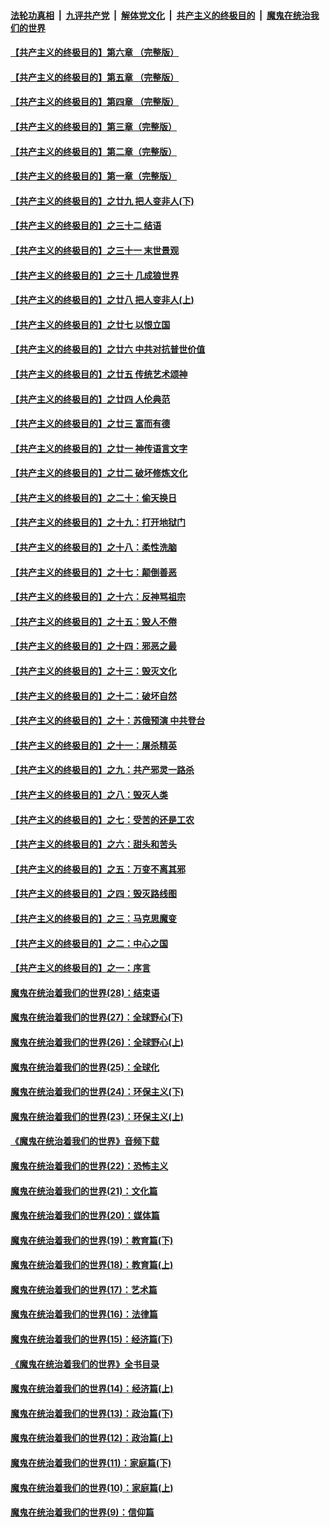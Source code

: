 ####  [法轮功真相](../../../../basic/blob/master/README.md?t=05290901) &nbsp;|&nbsp; [九评共产党](../../../../9ping.md/blob/master/README.md?t=05290901) &nbsp;|&nbsp; [解体党文化](../../../../jtdwh.md/blob/master/README.md?t=05290901)  &nbsp;|&nbsp; [共产主义的终极目的](../../../../gczydzjmd.md/blob/master/README.md?t=05290901) &nbsp;|&nbsp; [魔鬼在统治我们的世界](../../../../mgztzwmdsj.md/blob/master/README.md?t=05290901) 

#### [【共产主义的终极目的】第六章 （完整版）](../pages/nsc422/n11428913.md?t=05290901) 

#### [【共产主义的终极目的】第五章 （完整版）](../pages/nsc422/n11428912.md?t=05290901) 

#### [【共产主义的终极目的】第四章 （完整版）](../pages/nsc422/n11428907.md?t=05290901) 

#### [【共产主义的终极目的】第三章（完整版）](../pages/nsc422/n11428848.md?t=05290901) 

#### [【共产主义的终极目的】第二章（完整版）](../pages/nsc422/n11428831.md?t=05290901) 

#### [【共产主义的终极目的】第一章（完整版）](../pages/nsc422/n11417651.md?t=05290901) 

#### [【共产主义的终极目的】之廿九 把人变非人(下)](../pages/nsc422/n11344140.md?t=05290901) 

#### [【共产主义的终极目的】之三十二 结语](../pages/nsc422/n11360535.md?t=05290901) 

#### [【共产主义的终极目的】之三十一 末世景观](../pages/nsc422/n11351129.md?t=05290901) 

#### [【共产主义的终极目的】之三十 几成狼世界](../pages/nsc422/n11348280.md?t=05290901) 

#### [【共产主义的终极目的】之廿八 把人变非人(上)](../pages/nsc422/n11340492.md?t=05290901) 

#### [【共产主义的终极目的】之廿七 以恨立国](../pages/nsc422/n11336944.md?t=05290901) 

#### [【共产主义的终极目的】之廿六 中共对抗普世价值](../pages/nsc422/n11324785.md?t=05290901) 

#### [【共产主义的终极目的】之廿五 传统艺术颂神](../pages/nsc422/n11296396.md?t=05290901) 

#### [【共产主义的终极目的】之廿四 人伦典范](../pages/nsc422/n11296397.md?t=05290901) 

#### [【共产主义的终极目的】之廿三 富而有德](../pages/nsc422/n11283598.md?t=05290901) 

#### [【共产主义的终极目的】之廿一 神传语言文字](../pages/nsc422/n11263265.md?t=05290901) 

#### [【共产主义的终极目的】之廿二 破坏修炼文化](../pages/nsc422/n11245728.md?t=05290901) 

#### [【共产主义的终极目的】之二十：偷天换日](../pages/nsc422/n11238846.md?t=05290901) 

#### [【共产主义的终极目的】之十九：打开地狱门](../pages/nsc422/n11206376.md?t=05290901) 

#### [【共产主义的终极目的】之十八：柔性洗脑](../pages/nsc422/n11199994.md?t=05290901) 

#### [【共产主义的终极目的】之十七：颠倒善恶](../pages/nsc422/n11179782.md?t=05290901) 

#### [【共产主义的终极目的】之十六：反神骂祖宗](../pages/nsc422/n11166798.md?t=05290901) 

#### [【共产主义的终极目的】之十五：毁人不倦](../pages/nsc422/n11166792.md?t=05290901) 

#### [【共产主义的终极目的】之十四：邪恶之最](../pages/nsc422/n11150249.md?t=05290901) 

#### [【共产主义的终极目的】之十三：毁灭文化](../pages/nsc422/n11135227.md?t=05290901) 

#### [【共产主义的终极目的】之十二：破坏自然](../pages/nsc422/n11135214.md?t=05290901) 

#### [【共产主义的终极目的】之十：苏俄预演 中共登台](../pages/nsc422/n11118424.md?t=05290901) 

#### [【共产主义的终极目的】之十一：屠杀精英](../pages/nsc422/n11118442.md?t=05290901) 

#### [【共产主义的终极目的】之九：共产邪灵一路杀](../pages/nsc422/n11114139.md?t=05290901) 

#### [【共产主义的终极目的】之八：毁灭人类](../pages/nsc422/n11108503.md?t=05290901) 

#### [【共产主义的终极目的】之七：受苦的还是工农](../pages/nsc422/n11101809.md?t=05290901) 

#### [【共产主义的终极目的】之六：甜头和苦头](../pages/nsc422/n11096971.md?t=05290901) 

#### [【共产主义的终极目的】之五：万变不离其邪](../pages/nsc422/n11091285.md?t=05290901) 

#### [【共产主义的终极目的】之四：毁灭路线图](../pages/nsc422/n11086284.md?t=05290901) 

#### [【共产主义的终极目的】之三：马克思魔变](../pages/nsc422/n11061941.md?t=05290901) 

#### [【共产主义的终极目的】之二：中心之国](../pages/nsc422/n11047728.md?t=05290901) 

#### [【共产主义的终极目的】之一：序言](../pages/nsc422/n11086077.md?t=05290901) 

#### [魔鬼在统治着我们的世界(28)：结束语](../pages/nsc422/n10936246.md?t=05290901) 

#### [魔鬼在统治着我们的世界(27)：全球野心(下)](../pages/nsc422/n10928319.md?t=05290901) 

#### [魔鬼在统治着我们的世界(26)：全球野心(上)](../pages/nsc422/n10900318.md?t=05290901) 

#### [魔鬼在统治着我们的世界(25)：全球化](../pages/nsc422/n10788205.md?t=05290901) 

#### [魔鬼在统治着我们的世界(24)：环保主义(下)](../pages/nsc422/n10695307.md?t=05290901) 

#### [魔鬼在统治着我们的世界(23)：环保主义(上)](../pages/nsc422/n10688613.md?t=05290901) 

#### [《魔鬼在统治着我们的世界》音频下载](../pages/nsc422/n10635553.md?t=05290901) 

#### [魔鬼在统治着我们的世界(22)：恐怖主义](../pages/nsc422/n10614727.md?t=05290901) 

#### [魔鬼在统治着我们的世界(21)：文化篇](../pages/nsc422/n10597706.md?t=05290901) 

#### [魔鬼在统治着我们的世界(20)：媒体篇](../pages/nsc422/n10586579.md?t=05290901) 

#### [魔鬼在统治着我们的世界(19)：教育篇(下)](../pages/nsc422/n10564808.md?t=05290901) 

#### [魔鬼在统治着我们的世界(18)：教育篇(上)](../pages/nsc422/n10526970.md?t=05290901) 

#### [魔鬼在统治着我们的世界(17)：艺术篇](../pages/nsc422/n10499093.md?t=05290901) 

#### [魔鬼在统治着我们的世界(16)：法律篇](../pages/nsc422/n10485969.md?t=05290901) 

#### [魔鬼在统治着我们的世界(15)：经济篇(下)](../pages/nsc422/n10469975.md?t=05290901) 

#### [《魔鬼在统治着我们的世界》全书目录](../pages/nsc422/n10464261.md?t=05290901) 

#### [魔鬼在统治着我们的世界(14)：经济篇(上)](../pages/nsc422/n10457370.md?t=05290901) 

#### [魔鬼在统治着我们的世界(13)：政治篇(下)](../pages/nsc422/n10448270.md?t=05290901) 

#### [魔鬼在统治着我们的世界(12)：政治篇(上)](../pages/nsc422/n10444576.md?t=05290901) 

#### [魔鬼在统治着我们的世界(11)：家庭篇(下)](../pages/nsc422/n10440961.md?t=05290901) 

#### [魔鬼在统治着我们的世界(10)：家庭篇(上)](../pages/nsc422/n10435448.md?t=05290901) 

#### [魔鬼在统治着我们的世界(9)：信仰篇](../pages/nsc422/n10432159.md?t=05290901) 

